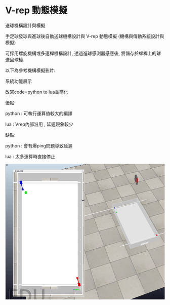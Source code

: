 V-rep 動態模擬
===
送球機構設計與模擬

手足球發球與進球後自動送球機構設計與 V-rep 動態模擬 (機構與傳動系統設計與模擬)

可採用螺旋機構或多連桿機構設計, 透過進球感測器感應後, 將儲存於螺桿上的球送回球檯.

以下為參考機構模擬影片:

系統功能展示



改寫code=python to lua並簡化

優點:

python : 可執行運算值較大的編譯

lua : Vrep內部沿用 , 延遲現象較少

缺點:

python : 會有爆ping問題導致延遲

lua : 太多運算時直接停止

![回擊系統模擬](./images/tfootball.gif "回擊系統模擬")

